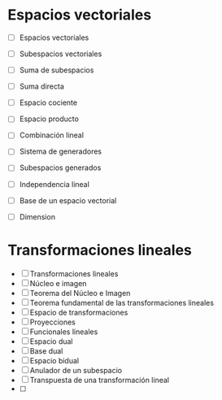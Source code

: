 
# Espacios vectoriales

 - [ ] Espacios vectoriales
 - [ ] Subespacios vectoriales
 - [ ] Suma de subespacios
 - [ ] Suma directa
 - [ ] Espacio cociente
- [ ] Espacio producto
- [ ] Combinación lineal
- [ ] Sistema de generadores
- [ ] Subespacios generados
- [ ] Independencia lineal
- [ ] Base de un espacio vectorial
- [ ] Dimension


# Transformaciones lineales
- [ ] Transformaciones lineales
- [ ] Núcleo e imagen
- [ ] Teorema del Núcleo e Imagen
- [ ] Teorema fundamental de las transformaciones lineales
- [ ] Espacio de transformaciones
- [ ] Proyecciones
- [ ] Funcionales lineales
- [ ] Espacio dual
- [ ] Base dual
- [ ] Espacio bidual
- [ ] Anulador de un subespacio
- [ ] Transpuesta de una transformación lineal
- [ ] 